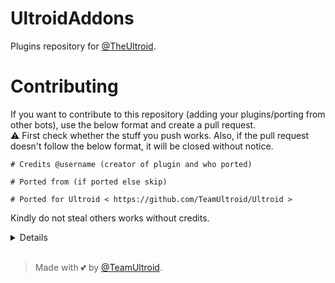# UltroidAddons
Plugins repository for [@TheUltroid](https://github.com/TeamUltroid/Ultroid).

# Contributing
If you want to contribute to this repository (adding your plugins/porting from other bots), use the below format and create a pull request.   
⚠️ First check whether the stuff you push works. Also, if the pull request doesn't follow the below format, it will be closed without notice.

```
# Credits @username (creator of plugin and who ported)   
   
# Ported from (if ported else skip)   
   
# Ported for Ultroid < https://github.com/TeamUltroid/Ultroid >   
```
   
Kindly do not steal others works without credits.   

<details><h1><summary>Example Code</h1></summary>
<br>
Required Import are Automatically Done !!

```python3
@ultroid_cmd(pattern="hi")
async def hello_world(event):
    await event.reply("Hello World")
```
</details><br>

> Made with 💕 by [@TeamUltroid](https://t.me/TeamUltroid).
